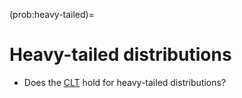 (prob:heavy-tailed)=
# Heavy-tailed distributions

- Does the [CLT](prob:iid:clt) hold for heavy-tailed distributions?

